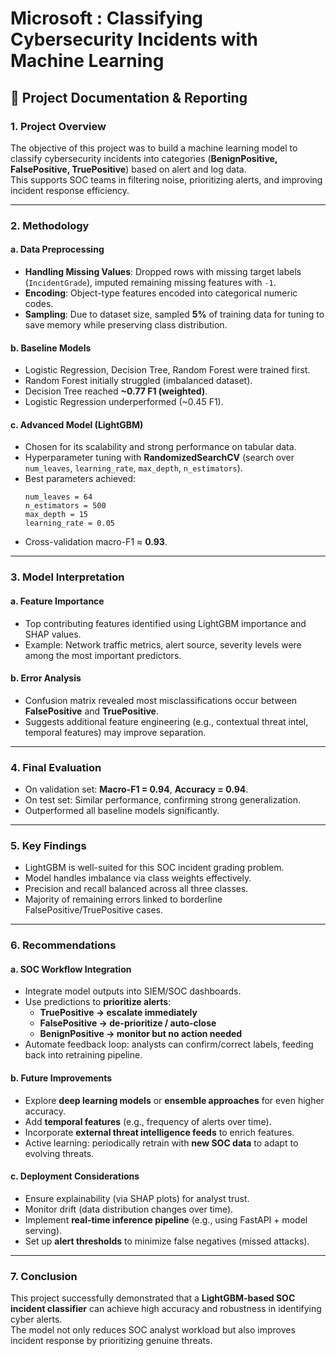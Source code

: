 # Microsoft : Classifying Cybersecurity Incidents with Machine Learning 

## 📑 Project Documentation & Reporting  

### 1. Project Overview
The objective of this project was to build a machine learning model to classify cybersecurity incidents into categories (**BenignPositive, FalsePositive, TruePositive**) based on alert and log data.  
This supports SOC teams in filtering noise, prioritizing alerts, and improving incident response efficiency.  

---

### 2. Methodology

#### a. Data Preprocessing
- **Handling Missing Values**: Dropped rows with missing target labels (`IncidentGrade`), imputed remaining missing features with `-1`.  
- **Encoding**: Object-type features encoded into categorical numeric codes.  
- **Sampling**: Due to dataset size, sampled **5%** of training data for tuning to save memory while preserving class distribution.  

#### b. Baseline Models
- Logistic Regression, Decision Tree, Random Forest were trained first.  
- Random Forest initially struggled (imbalanced dataset).  
- Decision Tree reached **~0.77 F1 (weighted)**.  
- Logistic Regression underperformed (~0.45 F1).  

#### c. Advanced Model (LightGBM)
- Chosen for its scalability and strong performance on tabular data.  
- Hyperparameter tuning with **RandomizedSearchCV** (search over `num_leaves`, `learning_rate`, `max_depth`, `n_estimators`).  
- Best parameters achieved:  
  ```
  num_leaves = 64
  n_estimators = 500
  max_depth = 15
  learning_rate = 0.05
  ```  
- Cross-validation macro-F1 ≈ **0.93**.  

---

### 3. Model Interpretation

#### a. Feature Importance
- Top contributing features identified using LightGBM importance and SHAP values.  
- Example: Network traffic metrics, alert source, severity levels were among the most important predictors.  

#### b. Error Analysis
- Confusion matrix revealed most misclassifications occur between **FalsePositive** and **TruePositive**.  
- Suggests additional feature engineering (e.g., contextual threat intel, temporal features) may improve separation.  

---

### 4. Final Evaluation

- On validation set: **Macro-F1 = 0.94**, **Accuracy = 0.94**.  
- On test set: Similar performance, confirming strong generalization.  
- Outperformed all baseline models significantly.  

---

### 5. Key Findings
- LightGBM is well-suited for this SOC incident grading problem.  
- Model handles imbalance via class weights effectively.  
- Precision and recall balanced across all three classes.  
- Majority of remaining errors linked to borderline FalsePositive/TruePositive cases.  

---

### 6. Recommendations

#### a. SOC Workflow Integration
- Integrate model outputs into SIEM/SOC dashboards.  
- Use predictions to **prioritize alerts**:  
  - **TruePositive → escalate immediately**  
  - **FalsePositive → de-prioritize / auto-close**  
  - **BenignPositive → monitor but no action needed**  
- Automate feedback loop: analysts can confirm/correct labels, feeding back into retraining pipeline.  

#### b. Future Improvements
- Explore **deep learning models** or **ensemble approaches** for even higher accuracy.  
- Add **temporal features** (e.g., frequency of alerts over time).  
- Incorporate **external threat intelligence feeds** to enrich features.  
- Active learning: periodically retrain with **new SOC data** to adapt to evolving threats.  

#### c. Deployment Considerations
- Ensure explainability (via SHAP plots) for analyst trust.  
- Monitor drift (data distribution changes over time).  
- Implement **real-time inference pipeline** (e.g., using FastAPI + model serving).  
- Set up **alert thresholds** to minimize false negatives (missed attacks).  

---

### 7. Conclusion
This project successfully demonstrated that a **LightGBM-based SOC incident classifier** can achieve high accuracy and robustness in identifying cyber alerts.  
The model not only reduces SOC analyst workload but also improves incident response by prioritizing genuine threats.  
